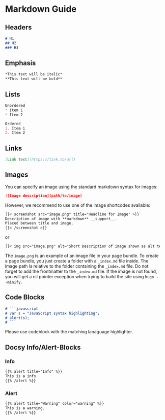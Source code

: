 # Markdown Guide

## Headers

```markdown
# H1
## H2
### H3
```

## Emphasis

```markdown
*This text will be italic*
**This text will be bold**
```

## Lists

```markdown
Unordered
* Item 1
* Item 2

Ordered
1. Item 1
2. Item 2
```

## Links

```markdown
[Link text](https://link.to/url)
```

## Images

You can specify an image using the standard markdown syntax for images:

```markdown
![Image description](path/to/image)
```

However, we recommend to use one of the image shortcodes available:

```markdown
{{< screenshot src="image.png" title="Headline for Image" >}}
Description of image with **markdown** __support__.
Placed between title and image.
{{< /screenshot >}}
```

or

```markdown
{{< img src="image.png" alt="Short Description of image shown as alt text or when hovering" >}}
```

The `image.png` is an example of an image file in your page bundle.
To create a page bundle, you just create a folder with a `_index.md` file inside.
The image path is relative to the folder containing the `_index.md` file.
Do not forget to add the frontmatter to the `_index.md` file.
If the image is not found, you will get a nil pointer exception when trying to build the site using `hugo --minify`.

## Code Blocks

```markdown
# ```javascript
# var s = "JavaScript syntax highlighting";
# alert(s);
# ```
```

Please use codeblock with the matching lanaguage highlighter.

## Docsy Info/Alert-Blocks

### Info

```markdown
{{% alert title="Info" %}}
This is a info.
{{% /alert %}}
```

### Alert

```markdown
{{% alert title="Warning" color="warning" %}}
This is a warning.
{{% /alert %}}
```
